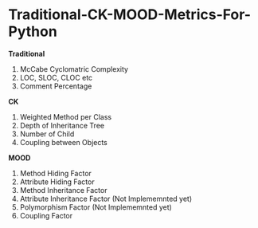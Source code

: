 # Traditional-CK-MOOD-Metrics-For-Python
**Traditional**
1. McCabe Cyclomatric Complexity
2. LOC, SLOC, CLOC etc
3. Comment Percentage

**CK**
1. Weighted Method per Class
2. Depth of Inheritance Tree
3. Number of Child
4. Coupling between Objects

**MOOD**
1. Method Hiding Factor
2. Attribute Hiding Factor
3. Method Inheritance Factor
4. Attribute Inheritance Factor (Not Implememnted yet)
5. Polymorphism Factor (Not Implememnted yet)
6. Coupling Factor
